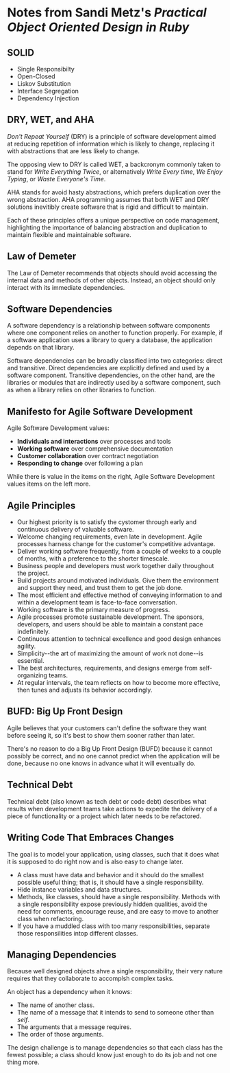 # Notes from Sandi Metz's _Practical Object Oriented Design in Ruby_

## SOLID
- Single Responsibilty
- Open-Closed
- Liskov Substitution
- Interface Segregation
- Dependency Injection

## DRY, WET, and AHA
_Don't Repeat Yourself_ (DRY) is a principle of software development aimed at reducing repetition of information which is likely to change, replacing it with abstractions that are less likely to change.

The opposing view to DRY is called WET, a backcronym commonly taken to stand for _Write Everything Twice_,  or alternatively _Write Every time_, _We Enjoy Typing_, or _Waste Everyone's Time_.

AHA stands for avoid hasty abstractions, which prefers duplication over the wrong abstraction. AHA programming assumes that both WET and DRY solutions inevitibly create software that is rigid and difficult to maintain.

Each of these principles offers a unique perspective on code management, highlighting the importance of balancing abstraction and duplication to maintain flexible and maintainable software.

## Law of Demeter
The Law of Demeter recommends that objects should avoid accessing the internal data and methods of other objects. Instead, an object should only interact with its immediate dependencies.

## Software Dependencies
A software dependency is a relationship between software components where one component relies on another to function properly. For example, if a software application uses a library to query a database, the application depends on that library.

Software dependencies can be broadly classified into two categories: direct and transitive. Direct dependencies are explicitly defined and used by a software component. Transitive dependencies, on the other hand, are the libraries or modules that are indirectly used by a software component, such as when a library relies on other libraries to function.

## Manifesto for Agile Software Development
Agile Software Development values:
- **Individuals and interactions** over processes and tools
- **Working software** over comprehensive documentation
- **Customer collaboration** over contract negotiation
- **Responding to change** over following a plan

While there is value in the items on the right, Agile Software Development values items on the left more.

## Agile Principles
- Our highest priority is to satisfy the cystomer through early and continuous delivery of valuable software.
- Welcome changing requirements, even late in development. Agile processes harness change for the customer's competitive advantage.
- Deliver working software frequently, from a couple of weeks to a couple of months, with a preference to the shorter timescale.
- Business people and developers must work together daily throughout the project.
- Build projects around motivated individuals. Give them the environment and support they need, and trust them to get the job done.
- The most efficient and effective method of conveying information to and within a development team is face-to-face conversation.
- Working software is the primary measure of progress.
- Agile processes promote sustainable development. The sponsors, developers, and users should be able to maintain a constant pace indefinitely.
- Continuous attention to technical excellence and good design enhances agility.
- Simplicity--the art of maximizing the amount of work not done--is essential.
- The best architectures, requirements, and designs emerge from self-organizing teams.
- At regular intervals, the team reflects on how to become more effective, then tunes and adjusts its behavior accordingly.

## BUFD: Big Up Front Design
Agile believes that your customers can't define the software they want before seeing it, so it's best to show them sooner rather than later.

There's no reason to do a Big Up Front Design (BUFD) because it cannot possibly be correct, and no one cannot predict when the application will be done, because no one knows in advance what it will eventually do.

## Technical Debt
Technical debt (also known as tech debt or code debt) describes what results when development teams take actions to expedite the delivery of a piece of functionality or a project which later needs to be refactored.

## Writing Code That Embraces Changes
The goal is to model your application, using classes, such that it does what it is supposed to do right now and is also easy to change later.

- A class must have data and behavior and it should do the smallest possible useful thing; that is, it should have a single responsibility.
- Hide instance variables and data structures.
- Methods, like classes, should have a single responsibility. Methods with a single responsibility expose previously hidden qualities, avoid the need for comments, encourage reuse, and are easy to move to another class when refactoring.
- If you have a muddled class with too many responsibilities, separate those responsilities intop different classes.

## Managing Dependencies
Because well designed objects ahve a single responsibility, their very nature requires that they collaborate to accomplsh complex tasks.

An object has a dependency when it knows:

- The name of another class.
- The name of a message that it intends to send to someone other than _self_.
- The arguments that a message requires.
- The order of those arguments.

The design challenge is to manage dependencies so that each class has the fewest possible; a class should know just enough to do its job and not one thing more.
